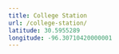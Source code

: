 ```yaml
---
title: College Station
url: /college-station/
latitude: 30.5955289
longitude: -96.30710420000001
---
```

